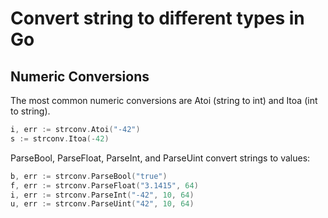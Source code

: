 # Convert string to different types in Go

## Numeric Conversions
The most common numeric conversions are Atoi (string to int) and Itoa (int to string).

```go
i, err := strconv.Atoi("-42")
s := strconv.Itoa(-42)
```

ParseBool, ParseFloat, ParseInt, and ParseUint convert strings to values:

```go
b, err := strconv.ParseBool("true")
f, err := strconv.ParseFloat("3.1415", 64)
i, err := strconv.ParseInt("-42", 10, 64)
u, err := strconv.ParseUint("42", 10, 64)
```
